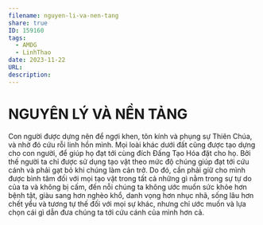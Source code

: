 ```yaml
---
filename: nguyen-li-va-nen-tang
share: true
ID: 159160
tags:
  - AMDG
  - LinhThao
date: 2023-11-22
URL: 
description: 
---
```


# NGUYÊN LÝ VÀ NỀN TẢNG

Con người được dựng nên để ngợi khen, tôn kính và phụng sự Thiên Chúa, và nhờ đó cứu rỗi linh hồn mình. Mọi loài khác dưới đất cũng được tạo dựng cho con người, để giúp họ đạt tới cùng đích Đấng Tạo Hóa đặt cho họ. Bởi thế người ta chỉ được sử dụng tạo vật theo mức độ chúng giúp đạt tới cứu cánh và phải gạt bỏ khi chúng làm cản trở. Do đó, cần phải giữ cho mình được bình tâm đối với mọi tạo vật trong tất cả những gì nằm trong sự tự do của ta và không bị cấm, đến nỗi chúng ta không ước muốn sức khỏe hơn bệnh tật, giàu sang hơn nghèo khổ, danh vọng hơn nhục nhã, sống lâu hơn chết yểu và tương tự thế đối với mọi sự khác, nhưng chỉ ước muốn và lựa chọn cái gì dẫn đưa chúng ta tới cứu cánh của mình hơn cả.

